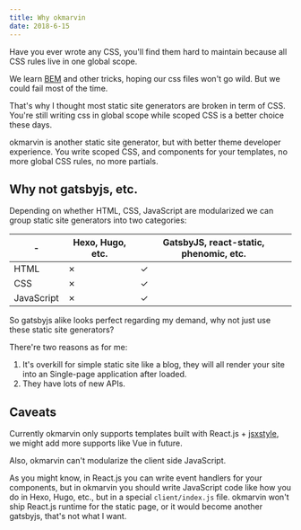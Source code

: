 ```yaml
---
title: Why okmarvin
date: 2018-6-15
---
```


Have you ever wrote any CSS, you'll find them hard to maintain because all CSS rules live in one global scope.

We learn [BEM](http://getbem.com/) and other tricks, hoping our css files won't go wild. But we could fail most of the time.

That's why I thought most static site generators are broken in term of CSS. You're still writing css in global scope while scoped CSS is a better choice these days.

okmarvin is another static site generator, but with better theme developer experience. You write scoped CSS, and components for your templates, no more global CSS rules, no more partials.

## Why not gatsbyjs, etc.

Depending on whether HTML, CSS, JavaScript are modularized we can group static site generators into two categories:

| -          | Hexo, Hugo, etc. | GatsbyJS, react-static, phenomic, etc. |
| ---------- | -------------- | ----------------------------------- |
| HTML       | ✗              | ✓                                   |
| CSS        | ✗              | ✓                                   |
| JavaScript | ✗              | ✓                                   |

So gatsbyjs alike looks perfect regarding my demand, why not just use these static site generators?

There're two reasons as for me:

1. It's overkill for simple static site like a blog, they will all render your site into an Single-page application after loaded.
2. They have lots of new APIs.

## Caveats

Currently okmarvin only supports templates built with React.js + [jsxstyle](https://github.com/smyte/jsxstyle), we might add more supports like Vue in future.

Also, okmarvin can't modularize the client side JavaScript.

As you might know, in React.js you can write event handlers for your components, but in okmarvin you should write JavaScript code like how you do in Hexo, Hugo, etc., but in a special `client/index.js` file. okmarvin won't ship React.js runtime for the static page, or it would become another gatsbyjs, that's not what I want.